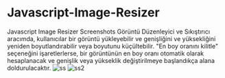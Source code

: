# Javascript-Image-Resizer
Javascript Image Resizer Screenshots
Görüntü Düzenleyici ve Sıkıştırıcı aracımda, kullanıcılar bir görüntü yükleyebilir ve genişliğini ve yüksekliğini yeniden boyutlandırabilir veya boyutunu küçültebilir. "En boy oranını kilitle" seçeneğini işaretlerlerse, bir görüntünün en boy oranı otomatik olarak hesaplanacak ve genişlik veya yükseklik değiştirilmeye başlandıkça alana doldurulacaktır.
![ss](https://user-images.githubusercontent.com/84879807/202475983-2ae1fbbc-b34f-4e12-8ed3-b4a07fbb525b.PNG)
![ss2](https://user-images.githubusercontent.com/84879807/202476258-efe9c3fd-7646-484a-9817-149fa2905fb2.PNG)
